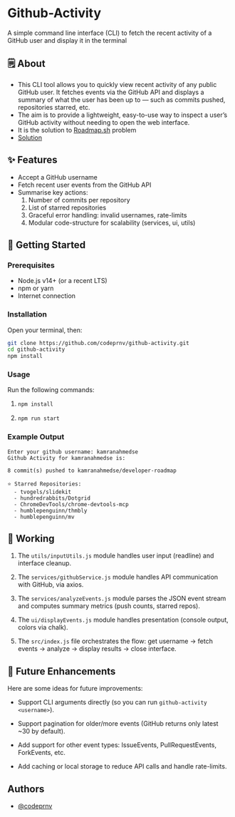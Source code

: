 
# Github-Activity

A simple command line interface (CLI) to fetch the recent activity of a GitHub user and display it in the terminal


## 🗒️ About

- This CLI tool allows you to quickly view recent activity of any public GitHub user. It fetches events via the GitHub API and displays a summary of what the user has been up to — such as commits pushed, repositories starred, etc.
- The aim is to provide a lightweight, easy-to-use way to inspect a user’s GitHub activity without needing to open the web interface.
- It is the solution to [Roadmap.sh](https://roadmap.sh/projects/github-user-activity) problem
- [Solution](https://roadmap.sh/projects/github-user-activity/solutions?u=68837a5a86548d698a003b7f)
## ✨ Features

- Accept a GitHub username
- Fetch recent user events from the GitHub API
- Summarise key actions:
    1. Number of commits per repository
    2. List of starred repositories
    3. Graceful error handling: invalid usernames, rate-limits
    4. Modular code-structure for scalability (services, ui, utils)

## 🔧 Getting Started

### Prerequisites
* Node.js v14+ (or a recent LTS)
* npm or yarn
* Internet connection

### Installation
Open your terminal, then:

```bash
git clone https://github.com/codeprnv/github-activity.git  
cd github-activity  
npm install  
```

### Usage
Run the following commands:

1. 
    ```bash 
    npm install
    ```
2. 
    ```bash
    npm run start
    ```

### Example Output

```
Enter your github username: kamranahmedse
Github Activity for kamranahmedse is: 

8 commit(s) pushed to kamranahmedse/developer-roadmap

⭐ Starred Repositories:
  - tvogels/slidekit
  - hundredrabbits/Dotgrid
  - ChromeDevTools/chrome-devtools-mcp
  - humblepenguinn/thmbly
  - humblepenguinn/mv
```
## 🧠 Working

1. The `utils/inputUtils.js` module handles user input (readline) and interface cleanup.

2. The `services/githubService.js` module handles API communication with GitHub, via axios.

3. The `services/analyzeEvents.js` module parses the JSON event stream and computes summary metrics (push counts, starred repos).

4. The `ui/displayEvents.js` module handles presentation (console output, colors via chalk).

5. The `src/index.js` file orchestrates the flow: get username → fetch events → analyze → display results → close interface.
## 📅 Future Enhancements

Here are some ideas for future improvements:

- Support CLI arguments directly (so you can run `github-activity <username>`).

- Support pagination for older/more events (GitHub returns only latest ~30 by default).

- Add support for other event types: IssueEvents, PullRequestEvents, ForkEvents, etc.

- Add caching or local storage to reduce API calls and handle rate-limits.

## Authors

- [@codeprnv](https://www.github.com/codeprnv)

